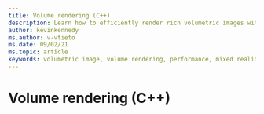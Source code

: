```yaml
---
title: Volume rendering (C++)
description: Learn how to efficiently render rich volumetric images with opacity and color in Windows Mixed Reality. 
author: kevinkennedy
ms.author: v-vtieto
ms.date: 09/02/21
ms.topic: article
keywords: volumetric image, volume rendering, performance, mixed reality
---
```


# Volume rendering (C++)
